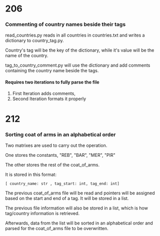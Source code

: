 # 206

### Commenting of country names beside their tags

read_countries.py reads in all countries in countries.txt and writes a dictionary to country_tag.py.

Country's tag will be the key of the dictionary, while it's value will be the name of the country.

tag_to_country_comment.py will use the dictionary and add comments containing the country name beside the tags.

#### Requires two iterations to fully parse the file
1. First Iteration adds comments,
2. Second Iteration formats it properly

# 212 

### Sorting coat of arms in an alphabetical order

Two matrixes are used to carry out the operation.

One stores the constants, "REB", "BAR", "MER", "PIR"

The other stores the rest of the coat_of_arms.

It is stored in this format:
```
[ country_name: str , tag_start: int, tag_end: int]
```

The previous coat_of_arms file will be read and pointers will be assigned based on the start and end of a tag. 
It will be stored in a list.

The previous file information will also be stored in a list, which is how tag/country information is retrieved.

Afterwards, data from the list will be sorted in an alphabetical order and parsed for the coat_of_arms file to be overwritten. 
